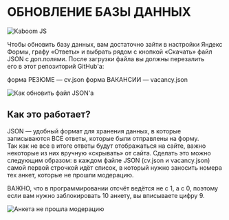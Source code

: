 # ОБНОВЛЕНИЕ БАЗЫ ДАННЫХ

![Kaboom JS](https://img.shields.io/badge/JSON-darabase-green)

Чтобы обновить базу данных, вам достаточно зайти в настройки Яндекс Формы, графу «Ответы» и выбрать рядом с кнопкой «Скачать» файл JSON с доп.полями. После загрузки файла вы должны перезалить его в этот репозиторий GitHub'a:

форма РЕЗЮМЕ — cv.json
форма ВАКАНСИИ — vacancy.json

![Как обновить файл JSON'a](https://github.com/user-attachments/assets/dbe5d226-7665-4695-a262-764b1c297756)

## Как это работает?

JSON — удобный формат для хранения данных, в которые записываются ВСЕ ответы, которые были отправлены на форму. Так как не все в итоге ответы будут отображаться на сайте, важно некоторые из них вручную «скрывать» от сайта. Сделать это можно следующим образом: в каждом файле JSON (cv.json и vacancy.json) самой первой строчкой идёт список, в который нужно заносить номера тех анкет, которые не прошли модерацию.

ВАЖНО, что в программировании отсчёт ведётся не с 1, а с 0, поэтому если вам нужно заблокировать 10 анкету, вы вписываете цифру 9.

![Анкета не прошла модерацию](https://github.com/user-attachments/assets/f174e5ef-77d7-4eba-aff6-cb33b736323d)
